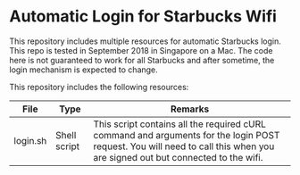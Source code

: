 # Automatic Login for Starbucks Wifi

This repository includes multiple resources for automatic Starbucks login. This repo is tested in September 2018 in Singapore on a Mac. The code here is not guaranteed to work for all Starbucks and after sometime, the login mechanism is expected to change. 

This repository includes the following resources:

| File | Type | Remarks |
| ---- | ---- | ------- |
| login.sh | Shell script | This script contains all the required cURL command and arguments for the login POST request. You will need to call this when you are signed out but connected to the wifi. |